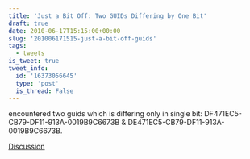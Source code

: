 ```yaml
---
title: 'Just a Bit Off: Two GUIDs Differing by One Bit'
draft: true
date: 2010-06-17T15:15:00+00:00
slug: '201006171515-just-a-bit-off-guids'
tags:
  - tweets
is_tweet: true
tweet_info:
  id: '16373056645'
  type: 'post'
  is_thread: False
---
```




encountered two guids which is differing only in single bit: DF471EC5-CB79-DF11-913A-0019B9C6673B & DE471EC5-CB79-DF11-913A-0019B9C6673B.

[Discussion](https://x.com/sytelus/status/16373056645)
